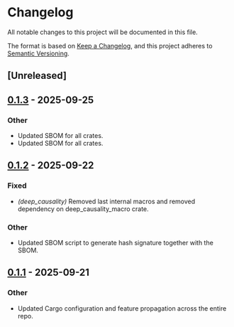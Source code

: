 # Changelog

All notable changes to this project will be documented in this file.

The format is based on [Keep a Changelog](https://keepachangelog.com/en/1.0.0/),
and this project adheres to [Semantic Versioning](https://semver.org/spec/v2.0.0.html).

## [Unreleased]

## [0.1.3](https://github.com/deepcausality-rs/deep_causality/compare/deep_causality_rand-v0.1.2...deep_causality_rand-v0.1.3) - 2025-09-25

### Other

- Updated SBOM for all crates.
- Updated SBOM for all crates.

## [0.1.2](https://github.com/deepcausality-rs/deep_causality/compare/deep_causality_rand-v0.1.1...deep_causality_rand-v0.1.2) - 2025-09-22

### Fixed

- *(deep_causality)* Removed last internal macros and removed dependency on deep_causality_macro crate.

### Other

- Updated SBOM script to generate hash signature together with the SBOM.

## [0.1.1](https://github.com/deepcausality-rs/deep_causality/compare/deep_causality_rand-v0.1.0...deep_causality_rand-v0.1.1) - 2025-09-21

### Other

- Updated Cargo configuration and feature propagation across the entire repo.
